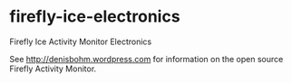 firefly-ice-electronics
=======================

Firefly Ice Activity Monitor Electronics

See http://denisbohm.wordpress.com for information on the open source Firefly Activity Monitor.
